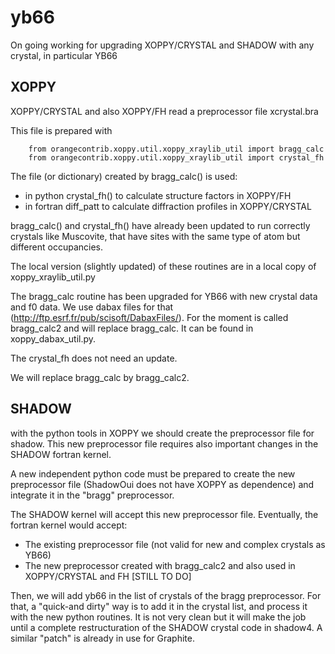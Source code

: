 yb66
====

On going working for upgrading XOPPY/CRYSTAL and SHADOW with any crystal, in particular YB66


XOPPY
-----

XOPPY/CRYSTAL and also XOPPY/FH read a preprocessor file xcrystal.bra

This file is prepared with 

```
    from orangecontrib.xoppy.util.xoppy_xraylib_util import bragg_calc
    from orangecontrib.xoppy.util.xoppy_xraylib_util import crystal_fh
```

The file (or dictionary) created by bragg_calc() is used:
 
- in python crystal_fh() to calculate structure factors in XOPPY/FH
- in fortran diff_patt to calculate diffraction profiles in XOPPY/CRYSTAL

bragg_calc() and crystal_fh() have already been updated to run correctly crystals like Muscovite, that have sites with the same type of atom but different occupancies. 

The local version (slightly updated) of these routines are in a local copy of xoppy_xraylib_util.py

The bragg_calc routine has been upgraded for YB66 with new crystal data and f0 data. We use dabax files for that (http://ftp.esrf.fr/pub/scisoft/DabaxFiles/).
For the moment is called bragg_calc2 and will replace bragg_calc.  It can be found in xoppy_dabax_util.py.

The crystal_fh does not need an update.  

We will replace bragg_calc by bragg_calc2. 

SHADOW
------

with the python tools in XOPPY we should create the preprocessor file for shadow. This new preprocessor file requires also important changes in the SHADOW fortran kernel.

A new independent python code must be prepared to create the new preprocessor file (ShadowOui does not have XOPPY as dependence) and integrate it in the "bragg" preprocessor.


The SHADOW kernel will accept this new preprocessor file. Eventually, the fortran kernel would accept:
- The existing preprocessor file (not valid for new and complex crystals as YB66)
- The new preprocessor created with bragg_calc2 and also used in XOPPY/CRYSTAL and FH [STILL TO DO]

Then, we will add yb66 in the list of crystals of the bragg preprocessor. For that, a "quick-and dirty" way is to add it in the crystal list, and process it with the new python routines.  It is not very clean but it will make the job until a complete restructuration of the SHADOW crystal code in shadow4. A similar "patch" is already in use for Graphite.
